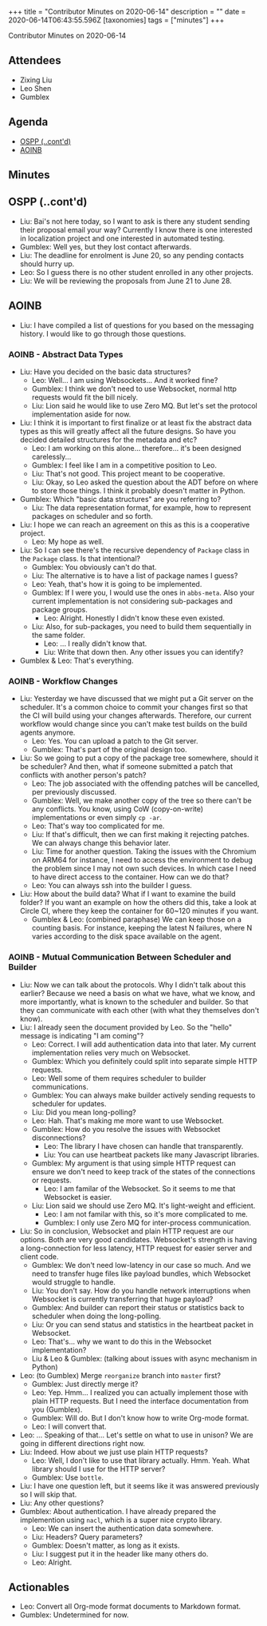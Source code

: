 +++
title = "Contributor Minutes on 2020-06-14"
description = ""
date = 2020-06-14T06:43:55.596Z
[taxonomies]
tags = ["minutes"]
+++

Contributor Minutes on 2020-06-14

Attendees
---------
- Zixing Liu
- Leo Shen
- Gumblex

Agenda
------
- [OSPP (..cont'd)](#ospp-contd)
- [AOINB](#aoinb)

Minutes
-------

## OSPP (..cont'd)

- Liu: Bai's not here today, so I want to ask is there any student sending their proposal email your way? Currently I know there is one interested in localization project and one interested in automated testing.
- Gumblex: Well yes, but they lost contact afterwards.
- Liu: The deadline for enrolment is June 20, so any pending contacts should hurry up.
- Leo: So I guess there is no other student enrolled in any other projects.
- Liu: We will be reviewing the proposals from June 21 to June 28.

## AOINB

- Liu: I have compiled a list of questions for you based on the messaging history. I would like to go through those questions.

### AOINB - Abstract Data Types

- Liu: Have you decided on the basic data structures?
    - Leo: Well... I am using Websockets... And it worked fine?
    - Gumblex: I think we don't need to use Websocket, normal http requests would fit the bill nicely.
    - Liu: Lion said he would like to use Zero MQ. But let's set the protocol implementation aside for now.
- Liu: I think it is important to first finalize or at least fix the abstract data types as this will greatly affect all the future designs. So have you decided detailed structures for the metadata and etc?
    - Leo: I am working on this alone... therefore... it's been designed carelessly...
    - Gumblex: I feel like I am in a competitive position to Leo.
    - Liu: That's not good. This project meant to be cooperative.
    - Liu: Okay, so Leo asked the question about the ADT before on where to store those things. I think it probably doesn't matter in Python.
- Gumblex: Which "basic data structures" are you referring to?
    - Liu: The data representation format, for example, how to represent packages on scheduler and so forth.
- Liu: I hope we can reach an agreement on this as this is a cooperative project.
    - Leo: My hope as well.
- Liu: So I can see there's the recursive dependency of `Package` class in the `Package` class. Is that intentional?
    - Gumblex: You obviously can't do that.
    - Liu: The alternative is to have a list of package names I guess?
    - Leo: Yeah, that's how it is going to be implemented.
    - Gumblex: If I were you, I would use the ones in `abbs-meta`. Also your current implementation is not considering sub-packages and package groups.
        - Leo: Alright. Honestly I didn't know these even existed.
    - Liu: Also, for sub-packages, you need to build them sequentially in the same folder.
        - Leo: ... I really didn't know that.
        - Liu: Write that down then. Any other issues you can identify?
- Gumblex & Leo: That's everything.

### AOINB - Workflow Changes

- Liu: Yesterday we have discussed that we might put a Git server on the scheduler. It's a common choice to commit your changes first so that the CI will build using your changes afterwards. Therefore, our current workflow would change since you can't make test builds on the build agents anymore.
    - Leo: Yes. You can upload a patch to the Git server.
    - Gumblex: That's part of the original design too.
- Liu: So we going to put a copy of the package tree somewhere, should it be scheduler? And then, what if someone submitted a patch that conflicts with another person's patch?
    - Leo: The job associated with the offending patches will be cancelled, per previously discussed.
    - Gumblex: Well, we make another copy of the tree so there can't be any conflicts. You know, using CoW (copy-on-write) implementations or even simply `cp -ar`.
    - Leo: That's way too complicated for me.
    - Liu: If that's difficult, then we can first making it rejecting patches. We can always change this behavior later.
    - Liu: Time for another question. Taking the issues with the Chromium on ARM64 for instance, I need to access the environment to debug the problem since I may not own such devices. In which case I need to have direct access to the container. How can we do that?
    - Leo: You can always ssh into the builder I guess.
- Liu: How about the build data? What if I want to examine the build folder? If you want an example on how the others did this, take a look at Circle CI, where they keep the container for 60~120 minutes if you want.
    - Gumblex & Leo: (combined paraphase) We can keep those on a counting basis. For instance, keeping the latest N failures, where N varies according to the disk space available on the agent.

### AOINB - Mutual Communication Between Scheduler and Builder

- Liu: Now we can talk about the protocols. Why I didn't talk about this earlier? Because we need a basis on what we have, what we know, and more importantly, what is known to the scheduler and builder. So that they can communicate with each other (with what they themselves don't know).
- Liu: I already seen the document provided by Leo. So the "hello" message is indicating "I am coming"?
    - Leo: Correct. I will add authentication data into that later. My current implementation relies very much on Websocket.
    - Gumblex: Which you definitely could split into separate simple HTTP requests.
    - Leo: Well some of them requires scheduler to builder communications.
    - Gumblex: You can always make builder actively sending requests to scheduler for updates.
    - Liu: Did you mean long-polling?
    - Leo: Hah. That's making me more want to use Websocket.
    - Gumblex: How do you resolve the issues with Websocket disconnections?
        - Leo: The library I have chosen can handle that transparently.
        - Liu: You can use heartbeat packets like many Javascript libraries.
    - Gumblex: My argument is that using simple HTTP request can ensure we don't need to keep track of the states of the connections or requests.
        - Leo: I am familar of the Websocket. So it seems to me that Websocket is easier.
    - Liu: Lion said we should use Zero MQ. It's light-weight and efficient.
        - Leo: I am not familar with this, so it's more complicated to me.
        - Gumblex: I only use Zero MQ for inter-process communication.
- Liu: So in conclusion, Websocket and plain HTTP request are our options. Both are very good candidates. Websocket's strength is having a long-connection for less latency, HTTP request for easier server and client code.
    - Gumblex: We don't need low-latency in our case so much. And we need to transfer huge files like payload bundles, which Websocket would struggle to handle.
    - Liu: You don't say. How do you handle network interruptions when Websocket is currently transferring that huge payload?
    - Gumblex: And builder can report their status or statistics back to scheduler when doing the long-polling.
    - Liu: Or you can send status and statistics in the heartbeat packet in Websocket.
    - Leo: That's... why we want to do this in the Websocket implementation?
    - Liu & Leo & Gumblex: (talking about issues with async mechanism in Python)
- Leo: (to Gumblex) Merge `reorganize` branch into `master` first?
    - Gumblex: Just directly merge it?
    - Leo: Yep. Hmm... I realized you can actually implement those with plain HTTP requests. But I need the interface documentation from you (Gumblex).
    - Gumblex: Will do. But I don't know how to write Org-mode format.
    - Leo: I will convert that.
- Leo: ... Speaking of that... Let's settle on what to use in unison? We are going in different directions right now.
- Liu: Indeed. How about we just use plain HTTP requests?
    - Leo: Well, I don't like to use that library actually. Hmm. Yeah. What library should I use for the HTTP server?
    - Gumblex: Use `bottle`.
- Liu: I have one question left, but it seems like it was answered previously so I will skip that.
- Liu: Any other questions?
- Gumblex: About authentication. I have already prepared the implemention using `nacl`, which is a super nice crypto library.
    - Leo: We can insert the authentication data somewhere.
    - Liu: Headers? Query parameters?
    - Gumblex: Doesn't matter, as long as it exists.
    - Liu: I suggest put it in the header like many others do.
    - Leo: Alright.

Actionables
-----------

- Leo: Convert all Org-mode format documents to Markdown format.
- Gumblex: Undetermined for now.
